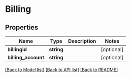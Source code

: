 # Billing

## Properties
Name | Type | Description | Notes
------------ | ------------- | ------------- | -------------
**billingid** | **string** |  | [optional] 
**billing_account** | **string** |  | [optional] 

[[Back to Model list]](../README.md#documentation-for-models) [[Back to API list]](../README.md#documentation-for-api-endpoints) [[Back to README]](../README.md)


